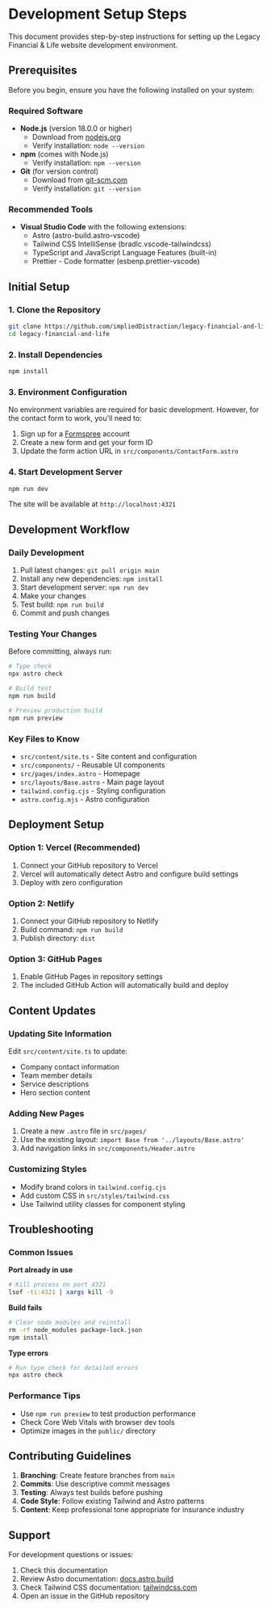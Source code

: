 # Development Setup Steps

This document provides step-by-step instructions for setting up the Legacy Financial & Life website development environment.

## Prerequisites

Before you begin, ensure you have the following installed on your system:

### Required Software
- **Node.js** (version 18.0.0 or higher)
  - Download from [nodejs.org](https://nodejs.org/)
  - Verify installation: `node --version`
- **npm** (comes with Node.js)
  - Verify installation: `npm --version`
- **Git** (for version control)
  - Download from [git-scm.com](https://git-scm.com/)
  - Verify installation: `git --version`

### Recommended Tools
- **Visual Studio Code** with the following extensions:
  - Astro (astro-build.astro-vscode)
  - Tailwind CSS IntelliSense (bradlc.vscode-tailwindcss)
  - TypeScript and JavaScript Language Features (built-in)
  - Prettier - Code formatter (esbenp.prettier-vscode)

## Initial Setup

### 1. Clone the Repository
```bash
git clone https://github.com/impliedDistraction/legacy-financial-and-life.git
cd legacy-financial-and-life
```

### 2. Install Dependencies
```bash
npm install
```

### 3. Environment Configuration
No environment variables are required for basic development. However, for the contact form to work, you'll need to:

1. Sign up for a [Formspree](https://formspree.io) account
2. Create a new form and get your form ID
3. Update the form action URL in `src/components/ContactForm.astro`

### 4. Start Development Server
```bash
npm run dev
```

The site will be available at `http://localhost:4321`

## Development Workflow

### Daily Development
1. Pull latest changes: `git pull origin main`
2. Install any new dependencies: `npm install`
3. Start development server: `npm run dev`
4. Make your changes
5. Test build: `npm run build`
6. Commit and push changes

### Testing Your Changes
Before committing, always run:
```bash
# Type check
npx astro check

# Build test
npm run build

# Preview production build
npm run preview
```

### Key Files to Know
- `src/content/site.ts` - Site content and configuration
- `src/components/` - Reusable UI components
- `src/pages/index.astro` - Homepage
- `src/layouts/Base.astro` - Main page layout
- `tailwind.config.cjs` - Styling configuration
- `astro.config.mjs` - Astro configuration

## Deployment Setup

### Option 1: Vercel (Recommended)
1. Connect your GitHub repository to Vercel
2. Vercel will automatically detect Astro and configure build settings
3. Deploy with zero configuration

### Option 2: Netlify
1. Connect your GitHub repository to Netlify
2. Build command: `npm run build`
3. Publish directory: `dist`

### Option 3: GitHub Pages
1. Enable GitHub Pages in repository settings
2. The included GitHub Action will automatically build and deploy

## Content Updates

### Updating Site Information
Edit `src/content/site.ts` to update:
- Company contact information
- Team member details
- Service descriptions
- Hero section content

### Adding New Pages
1. Create a new `.astro` file in `src/pages/`
2. Use the existing layout: `import Base from '../layouts/Base.astro'`
3. Add navigation links in `src/components/Header.astro`

### Customizing Styles
- Modify brand colors in `tailwind.config.cjs`
- Add custom CSS in `src/styles/tailwind.css`
- Use Tailwind utility classes for component styling

## Troubleshooting

### Common Issues

**Port already in use**
```bash
# Kill process on port 4321
lsof -ti:4321 | xargs kill -9
```

**Build fails**
```bash
# Clear node modules and reinstall
rm -rf node_modules package-lock.json
npm install
```

**Type errors**
```bash
# Run type check for detailed errors
npx astro check
```

### Performance Tips
- Use `npm run preview` to test production performance
- Check Core Web Vitals with browser dev tools
- Optimize images in the `public/` directory

## Contributing Guidelines

1. **Branching**: Create feature branches from `main`
2. **Commits**: Use descriptive commit messages
3. **Testing**: Always test builds before pushing
4. **Code Style**: Follow existing Tailwind and Astro patterns
5. **Content**: Keep professional tone appropriate for insurance industry

## Support

For development questions or issues:
1. Check this documentation
2. Review Astro documentation: [docs.astro.build](https://docs.astro.build)
3. Check Tailwind CSS documentation: [tailwindcss.com](https://tailwindcss.com)
4. Open an issue in the GitHub repository